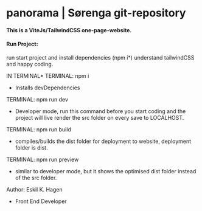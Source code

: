 # panorama | Sørenga git-repository

#### This is a ViteJs/TailwindCSS one-page-website.

#### Run Project:

run start project and install dependencies (npm i\*)
understand tailwindCSS and happy coding.

IN TERMINAL\*
TERMINAL: npm i

-   Installs devDependencies

TERMINAL: npm run dev
-   Developer mode, run this command before you start coding and the project will live render the src folder on every save to LOCALHOST.

TERMINAL: npm run build
-   compiles/builds the dist folder for deployment to website, deployment folder is dist.

TERMINAL: npm run preview
-   similar to developer mode, but it shows the optimised dist folder instead of the src folder.

Author: Eskil K. Hagen
-   Front End Developer
